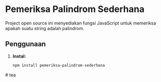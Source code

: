# Pemeriksa Palindrom Sederhana

Project open source ini menyediakan fungsi JavaScript untuk memeriksa apakah suatu string adalah palindrom.

## Penggunaan

1. **Instal:**
   ```bash
   npm install pemeriksa-palindrom-sederhana
#   t e a  
 